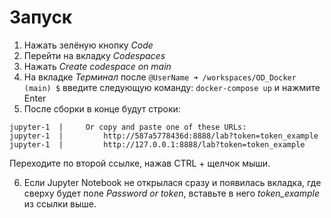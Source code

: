 # Запуск
1. Нажать зелёную кнопку _Code_
2. Перейти на вкладку _Codespaces_
3. Нажать _Create codespace on main_
4. На вкладке _Терминал_ после `@UserName ➜ /workspaces/OD_Docker (main) $` введите следующую команду: `docker-compose up` и нажмите Enter
5. После сборки в конце будут строки:

```<bash>
jupyter-1  |     Or copy and paste one of these URLs:
jupyter-1  |         http://587a5778436d:8888/lab?token=token_example
jupyter-1  |         http://127.0.0.1:8888/lab?token=token_example
```

Переходите по второй ссылке, нажав CTRL + щелчок мыши.


6. Если Jupyter Notebook не открылася сразу и появилась вкладка, где сверху будет поле _Password or token_, вставьте в него _token_example_ из ссылки выше.
